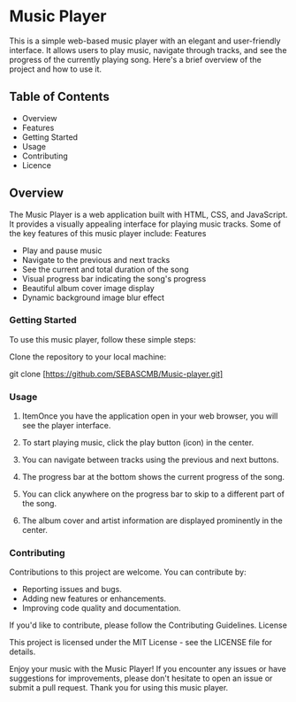 # Music Player

This is a simple web-based music player with an elegant and user-friendly interface. It allows users to play music, navigate through tracks, and see the progress of the currently playing song. Here's a brief overview of the project and how to use it.

## Table of Contents

* Overview
* Features
* Getting Started
* Usage
* Contributing
* Licence

## Overview

The Music Player is a web application built with HTML, CSS, and JavaScript. It provides a visually appealing interface for playing music tracks. Some of the key features of this music player include:
Features

* Play and pause music
* Navigate to the previous and next tracks
* See the current and total duration of the song
* Visual progress bar indicating the song's progress
* Beautiful album cover image display
* Dynamic background image blur effect

### Getting Started

To use this music player, follow these simple steps:

Clone the repository to your local machine:

git clone [https://github.com/SEBASCMB/Music-player.git]

### Usage

1. ItemOnce you have the application open in your web browser, you will see the player interface.

2. To start playing music, click the play button (icon) in the center.

3. You can navigate between tracks using the previous and next buttons.

4. The progress bar at the bottom shows the current progress of the song.

5. You can click anywhere on the progress bar to skip to a different part of the song.

6. The album cover and artist information are displayed prominently in the center.

### Contributing

Contributions to this project are welcome. You can contribute by:

* Reporting issues and bugs.
* Adding new features or enhancements.
* Improving code quality and documentation.

If you'd like to contribute, please follow the Contributing Guidelines.
License

This project is licensed under the MIT License - see the LICENSE file for details.

Enjoy your music with the Music Player! If you encounter any issues or have suggestions for improvements, please don't hesitate to open an issue or submit a pull request. Thank you for using this music player.

